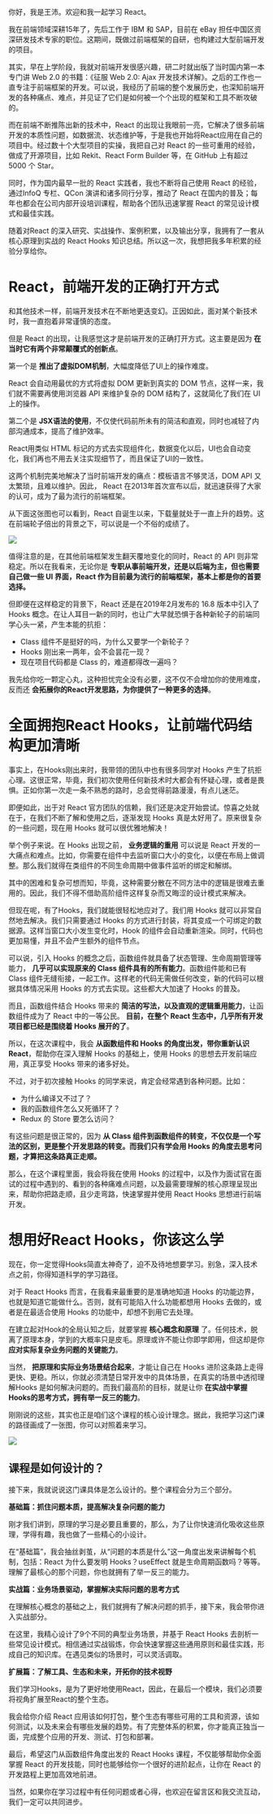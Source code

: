 你好，我是王沛。欢迎和我一起学习 React。

我在前端领域深耕15年了，先后工作于 IBM 和 SAP，目前在 eBay 担任中国区资深研发技术专家的职位。这期间，既做过前端框架的自研，也构建过大型前端开发的项目。

其实，早在上学阶段，我就对前端开发很感兴趣，研二时就出版了当时国内第一本专门讲 Web 2.0 的书籍：《征服 Web 2.0: Ajax 开发技术详解》。之后的工作也一直专注于前端框架的开发。可以说，我经历了前端的整个发展历史，也深知前端开发的各种痛点、难点，并见证了它们是如何被一个个出现的框架和工具不断攻破的。

而在前端不断推陈出新的技术中，React 的出现让我眼前一亮，它解决了很多前端开发的本质性问题，如数据流、状态维护等，于是我也开始将React应用在自己的项目中。经过数十个大型项目的实操，我把自己对 React 的一些可重用的经验，做成了开源项目，比如 Rekit、React Form Builder 等，在 GitHub 上有超过 5000 个 Star。

同时，作为国内最早一批的 React 实践者，我也不断将自己使用 React 的经验，通过InfoQ 专栏、QCon 演讲和诸多同行分享，推动了 React 在国内的普及；每年也都会在公司内部开设培训课程，帮助各个团队迅速掌握 React 的常见设计模式和最佳实践。

随着对React 的深入研究、实战操作、案例积累，以及输出分享，我拥有了一套从核心原理到实战的 React Hooks 知识总结。所以这一次，我想把我多年积累的经验分享给你。

# React，前端开发的正确打开方式

和其他技术一样，前端开发技术在不断地更迭变幻。正因如此，面对某个新技术时，我一直抱着非常谨慎的态度。

但是 React 的出现，让我感觉这才是前端开发的正确打开方式。这主要是因为 **在当时它有两个非常颠覆式的创新点**。

第一个是 **推出了虚拟DOM机制**，大幅度降低了UI上的操作难度。

React 会自动用最优的方式将虚拟 DOM 更新到真实的 DOM 节点，这样一来，我们就不需要再使用浏览器 API 来维护复杂的 DOM 结构了，这就简化了我们在 UI 上的操作。

第二个是 **JSX语法的使用**，不仅使代码前所未有的简洁和直观，同时也减轻了内部沟通成本，提高了维护效率。

React用类似 HTML 标记的方式去实现组件化，数据变化以后，UI也会自动变化，我们再也不用去关注实现细节了，而且保证了UI的一致性。

这两个机制完美地解决了当时前端开发的痛点：模板语言不够灵活，DOM API 又太繁琐，且难以维护。因此， React 在2013年首次宣布以后，就迅速获得了大家的认可，成为了最为流行的前端框架。

从下面这张图也可以看到，React 自诞生以来，下载量就处于一直上升的趋势。这在前端轮子倍出的背景之下，可以说是一个不俗的成绩了。

![](https://static001.geekbang.org/resource/image/b5/26/b5b82bf59bde07e4300ddc1aaefeyy26.png?wh=1764*1040)

值得注意的是，在其他前端框架发生翻天覆地变化的同时，React 的 API 则非常稳定。所以在我看来，无论你是 **专职从事前端开发，还是以后端为主，但也需要自己做一些 UI 界面，React 作为目前最为流行的前端框架，基本上都是你的首要选择。**

但即便在这样稳定的背景下，React 还是在2019年2月发布的 16.8 版本中引入了 Hooks 概念。在让人耳目一新的同时，也让广大早就恐惧于各种新轮子的前端同学心头一紧，产生本能的抗拒：

- Class 组件不是挺好的吗，为什么又要学一个新轮子？
- Hooks 刚出来一两年，会不会昙花一现？
- 现在项目代码都是 Class 的，难道都得改一遍吗？

我先给你吃一颗定心丸，这种担忧完全没有必要，这不仅不会增加你的使用难度，反而还 **会拓展你的React开发思路，为你提供了一种更多的选择**。

# 全面拥抱React Hooks，让前端代码结构更加清晰

事实上，在Hooks刚出来时，我带领的团队中也有很多同学对 Hooks 产生了抗拒心理。这很正常，毕竟，我们初次使用任何新技术时大都会有怀疑心理，或者是畏惧。正如你第一次走一条不熟悉的路时，总会觉得前路漫漫，有点儿迷茫。

即便如此，出于对 React 官方团队的信赖，我们还是决定开始尝试。惊喜之处就在于，在我们不断了解和使用之后，逐渐发现 Hooks 真是太好用了。原来很复杂的一些问题，现在用 Hooks 就可以很优雅地解决！

举个例子来说。在 Hooks 出现之前， **业务逻辑的重用** 可以说是 React 开发的一大痛点和难点。比如，你需要在组件中去监听窗口大小的变化，以便在布局上做调整。那么我们就得在类组件的不同生命周期中做事件监听的绑定和解绑。

其中的困难和复杂可想而知，毕竟，这种需要分散在不同方法中的逻辑是很难去重用的。因此，我们不得不借助高阶组件这样复杂而又晦涩的设计模式来解决。

但现在呢，有了Hooks，我们就能很轻松地应对了。我们用 Hooks 就可以非常自然地去解决。我们只需要通过 Hooks 的方式进行封装，将其变成一个可绑定的数据源。这样当窗口大小发生变化时，Hook 的组件会自动重新渲染。同时，代码也更加易懂，并且不会产生额外的组件节点。

可以说，引入 Hooks 的概念之后，函数组件就具备了状态管理、生命周期管理等能力， **几乎可以实现原来的 Class 组件具有的所有能力**。函数组件能和已有 Class 组件无缝衔接，一起工作。这样老的代码无需做任何改变，新的代码可以根据具体情况采用 Hooks 的方式去实现。这些都大大加速了 Hooks 的普及。

而且，函数组件结合 Hooks 带来的 **简洁的写法，以及直观的逻辑重用能力**，让函数组件成为了 React 中的一等公民。 **目前，在整个 React 生态中，几乎所有开发项目都已经是围绕着 Hooks 展开的了**。

所以，在这次课程中，我会 **从函数组件和 Hooks 的角度出发，带你重新认识 React**，帮助你在深入理解 Hooks 的基础上，使用 Hooks 的思想去开发前端应用，真正享受 Hooks 带来的诸多好处。

不过，对于初次接触 Hooks 的同学来说，肯定会经常遇到各种问题。比如：

- 为什么编译又不过了？
- 我的函数组件怎么又死循环了？
- Redux 的 Store 要怎么访问？

有这些问题是很正常的，因为 **从 Class 组件到函数组件的转变，不仅仅是一个写法的区别，更是整个开发思路的转变。而我们只有学会用 Hooks 的角度去思考问题，才算把这条路真正走顺。**

那么，在这个课程里面，我会将我在使用 Hooks 的过程中，以及作为面试官在面试的过程中遇到的、看到的各种痛难点问题，以及最需要理解的核心原理呈现出来，帮助你把路走顺，且少走弯路，快速掌握并使用 React Hooks 思想进行前端开发。

# 想用好React Hooks，你该这么学

现在，你一定觉得Hooks简直太神奇了，迫不及待地想要学习。别急，深入技术点之前，你得知道科学的学习路径。

对于 React Hooks 而言，在我看来最重要的是准确地知道 Hooks 的功能边界，也就是知道它能做什么。否则，就有可能陷入什么功能都想用 Hooks 去做的，或者是在最适合使用 Hooks 的功能中，却想不到用它去处理。

在建立起对Hook的全局认知之后，就要掌握 **核心概念和原理** 了。任何技术，脱离了原理本身，学到的大概率只是皮毛。原理或许不能让你即学即用，但这却是你 **应对实际复杂业务问题的关键能力**。

当然， **把原理和实际业务场景结合起来**，才能让自己在 Hooks 进阶这条路上走得更快、更稳。所以，你就必须清楚日常开发中的具体场景，在真实的场景中透彻理解Hooks 是如何解决问题的。而我们最高阶的目标，就是让你 **在实战中掌握Hooks的思考方式，拥有举一反三的能力**。

刚刚说的这些，其实也正是咱们这个课程的核心设计理念。据此，我把学习这门课的路径画成了一张图，你可以对照着来学习。

![](https://static001.geekbang.org/resource/image/a4/93/a4089b1acf12d52575ebfc89dd6b7593.png?wh=2294*1268)

## 课程是如何设计的？

接下来，我就说说这门课具体是怎么设计的。整个课程会分为三个部分。

**基础篇：抓住问题本质，提高解决复杂问题的能力**

刚才我们讲到，原理的学习是必要且重要的，那么，为了让你快速消化吸收这些原理，学得有趣，我也做了一些精心的小设计。

在“基础篇”，我会抽丝剥茧，从“问题的本质是什么”这一角度出发来讲解每个机制，包括：React 为什么要发明 Hooks？useEffect 就是生命周期函数吗？等等。理解了最核心的那个问题，你也就拥有了举一反三的能力。

**实战篇：业务场景驱动，掌握解决实际问题的思考方式**

在理解核心概念的基础之上，我们就拥有了解决问题的抓手，接下来，我会带你进入实战部分。

在这里，我精心设计了9个不同的典型业务场景，并基于 React Hooks 去剖析一些常见设计模式。相信通过实战锻炼，你会快速掌握这些通用原则和最佳实践，形成自己的知识库。在遇见类似的场景时，可以灵活调取。

**扩展篇：了解工具、生态和未来，开拓你的技术视野**

我们学习Hooks，是为了更好地使用React，因此，在最后一个模块，我们必须要将视角扩展至React的整个生态。

我会给你介绍 React 应用该如何打包，整个生态有哪些可用的工具和资源，该如何测试，以及未来会有哪些发展的趋势。有了完整体系的积累，你才能真正独当一面，完成整个应用的开发、测试、打包和部署。

最后，希望这门从函数组件角度出发的 React Hooks 课程，不仅能够帮助你全面掌握 React 的开发技能，同时也能够给你一个很好的进阶起点，让你在 React 的开发路程上更加高效地前进。

当然，如果你在学习过程中有任何问题或者心得，也欢迎在留言区和我交流互动，我们一定可以共同进步。